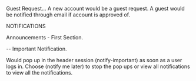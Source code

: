 Guest Request... 
A new account would be a guest request.
A guest would be notified through email if account is approved of.

NOTIFICATIONS

Announcements - First Section.

--
Important Notification.

Would pop up in the header session (notify-important)
as soon as a user logs in. Choose (notify me later) to stop the pop ups or 
view all notifications to view all the notifications.